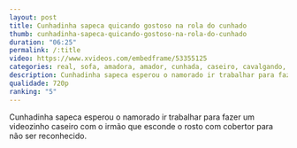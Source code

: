 ```yaml
---
layout: post
title: Cunhadinha sapeca quicando gostoso na rola do cunhado
thumb: cunhadinha-sapeca-quicando-gostoso-na-rola-do-cunhado
duration: "06:25"
permalink: /:title
video: https://www.xvideos.com/embedframe/53355125
categories: real, sofa, amadora, amador, cunhada, caseiro, cavalgando, cunhadinha, magrinha, metedeira, metelona, fudendo-de-quatro, magrinha-tesuda, cunhada-traindo, cunhada-safada, cunhada-vadia, cunhada-puta, cunhada-metedeira, cunhada-tesuda, esposa-do-irmao
description: Cunhadinha sapeca esperou o namorado ir trabalhar para fazer um videozinho caseiro com o irmão que esconde o rosto com cobertor para não ser reconhecido.
qualidade: 720p
ranking: "5"
---
```

Cunhadinha sapeca esperou o namorado ir trabalhar para fazer um videozinho caseiro com o irmão que esconde o rosto com cobertor para não ser reconhecido.